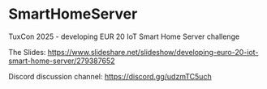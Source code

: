 # SmartHomeServer
TuxCon 2025 - developing EUR 20 IoT Smart Home Server challenge

The Slides: https://www.slideshare.net/slideshow/developing-euro-20-iot-smart-home-server/279387652

Discord discussion channel: https://discord.gg/udzmTC5uch
